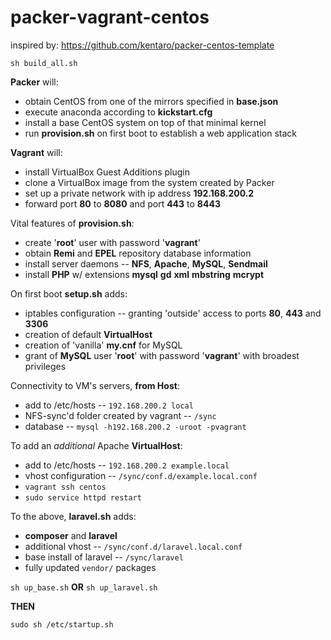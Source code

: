 packer-vagrant-centos
==========

inspired by:
https://github.com/kentaro/packer-centos-template

`sh build_all.sh`

**Packer** will:

* obtain CentOS from one of the mirrors specified in **base.json**
* execute anaconda according to **kickstart.cfg**
* install a base CentOS system on top of that minimal kernel
* run **provision.sh** on first boot to establish a web application stack

**Vagrant** will:

* install VirtualBox Guest Additions plugin
* clone a VirtualBox image from the system created by Packer
* set up a private network with ip address **192.168.200.2**
* forward port **80** to **8080** and port **443** to **8443**

Vital features of **provision.sh**:

* create '**root**' user with password '**vagrant**'
* obtain **Remi** and **EPEL** repository database information
* install server daemons -- **NFS**, **Apache**, **MySQL**, **Sendmail**
* install **PHP** w/ extensions **mysql** **gd** **xml** **mbstring** **mcrypt**

On first boot **setup.sh** adds:

* iptables configuration -- granting 'outside' access to ports **80**, **443** and **3306**
* creation of default **VirtualHost**
* creation of 'vanilla' **my.cnf** for MySQL
* grant of **MySQL** user '**root**' with password '**vagrant**' with broadest privileges

Connectivity to VM's servers, **from Host**:

* add to /etc/hosts -- `192.168.200.2 local`
* NFS-sync'd folder created by vagrant -- `/sync`
* database -- `mysql -h192.168.200.2 -uroot -pvagrant`

To add an *additional* Apache **VirtualHost**:

* add to /etc/hosts -- `192.168.200.2 example.local`
* vhost configuration -- `/sync/conf.d/example.local.conf`
* `vagrant ssh centos`
* `sudo service httpd restart`

To the above, **laravel.sh** adds:

* **composer** and **laravel**
* additional vhost -- `/sync/conf.d/laravel.local.conf`
* base install of laravel -- `/sync/laravel`
* fully updated `vendor/` packages

`sh up_base.sh` **OR** `sh up_laravel.sh`

**THEN**

`sudo sh /etc/startup.sh`
